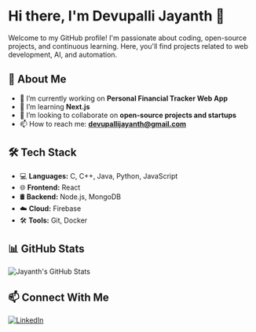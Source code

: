 # Hi there, I'm Devupalli Jayanth 👋

Welcome to my GitHub profile! I'm passionate about coding, open-source projects, and continuous learning. Here, you'll find projects related to web development, AI, and automation.

## 🚀 About Me

- 🔭 I’m currently working on **Personal Financial Tracker Web App**
- 🌱 I’m learning **Next.js**
- 👯 I’m looking to collaborate on **open-source projects and startups**
- 📫 How to reach me: **devupallijayanth@gmail.com**

## 🛠 Tech Stack

- 💻 **Languages:** C, C++, Java, Python, JavaScript
- 🌐 **Frontend:** React
- 🛢️ **Backend:** Node.js, MongoDB
- ☁️ **Cloud:** Firebase
- 🛠️ **Tools:** Git, Docker

## 📊 GitHub Stats

![Jayanth's GitHub Stats](https://github-readme-stats.vercel.app/api?username=JayanthDevupalli&show_icons=true&theme=radical)

## 📫 Connect With Me

[![LinkedIn](https://img.shields.io/badge/-LinkedIn-blue?style=flat-square&logo=LinkedIn)](https://www.linkedin.com/in/devupalli-jayanth-37b22b257/)


